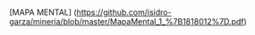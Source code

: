 # 
[MAPA MENTAL] (https://github.com/isidro-garza/mineria/blob/master/MapaMental_1_%7B1818012%7D.pdf)
